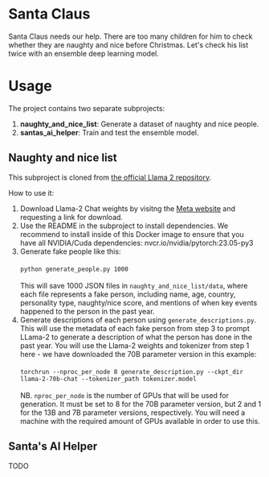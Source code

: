 # Santa Claus
Santa Claus needs our help. There are too many children for him to check whether they are naughty and nice before Christmas. Let's check his list twice with an ensemble deep learning model.

# Usage
The project contains two separate subprojects:

1. **naughty_and_nice_list**: Generate a dataset of naughty and nice people.
2. **santas_ai_helper**: Train and test the ensemble model.

## Naughty and nice list
This subproject is cloned from [the official Llama 2 repository](https://github.com/facebookresearch/llama).

How to use it:

1. Download Llama-2 Chat weights by visitng the [Meta website](https://ai.meta.com/resources/models-and-libraries/llama-downloads/) and requesting a link for download.
2. Use the README in the subproject to install dependencies. We recommend to install inside of this Docker image to ensure that you have all NVIDIA/Cuda dependencies: nvcr.io/nvidia/pytorch:23.05-py3
3. Generate fake people like this:\
\
```python generate_people.py 1000```
\
\
This will save 1000 JSON files in `naughty_and_nice_list/data`, where each file represents a fake person, including name, age, country, personality type, naughty/nice score, and mentions of when key events happened to the person in the past year.
4. Generate descriptions of each person using `generate_descriptions.py`. This will use the metadata of each fake person from step 3 to prompt LLama-2 to generate a description of what the person has done in the past year. You will use the Llama-2 weights and tokenizer from step 1 here - we have downloaded the 70B parameter version in this example:\
\
```torchrun --nproc_per_node 8 generate_description.py --ckpt_dir llama-2-70b-chat --tokenizer_path tokenizer.model```
\
\
NB. `nproc_per_node` is the number of GPUs that will be used for generation. It must be set to 8 for the 70B parameter version, but 2 and 1 for the 13B and 7B parameter versions, respectively. You will need a machine with the required amount of GPUs available in order to use this.

## Santa's AI Helper
TODO
